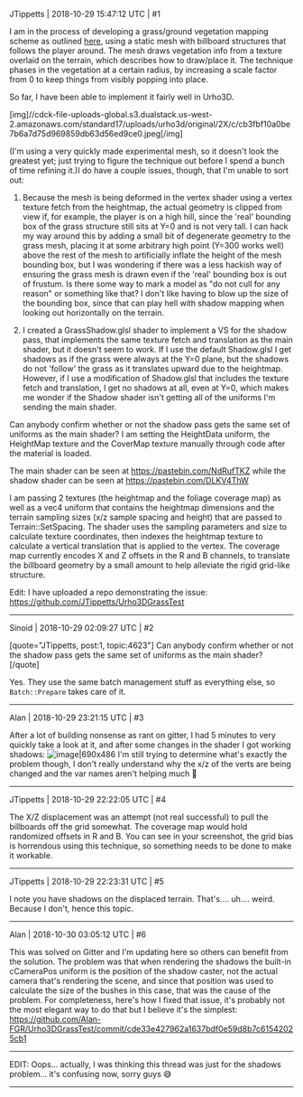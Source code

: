 JTippetts | 2018-10-29 15:47:12 UTC | #1

I am in the process of developing a grass/ground vegetation mapping scheme as outlined [here](https://www.shamusyoung.com/twentysidedtale/?p=23354), using a static mesh with billboard structures that follows the player around. The mesh draws vegetation info from a texture overlaid on the terrain, which describes how to draw/place it. The technique phases in the vegetation at a certain radius, by increasing a scale factor from 0 to keep things from visibly popping into place.

So far, I have been able to implement it fairly well in Urho3D. 

[img]//cdck-file-uploads-global.s3.dualstack.us-west-2.amazonaws.com/standard17/uploads/urho3d/original/2X/c/cb3fbf10a0be7b6a7d75d969859db63d56ed9ce0.jpeg[/img]

(I'm using a very quickly made experimental mesh, so it doesn't look the greatest yet; just trying to figure the technique out before I spend a bunch of time refining it.)I do have a couple issues, though, that I'm unable to sort out:

1) Because the mesh is being deformed in the vertex shader using a vertex texture fetch from the heightmap, the actual geometry is clipped from view if, for example, the player is on a high hill, since the 'real' bounding box of the grass structure still sits at Y=0 and is not very tall. I can hack my way around this by adding a small bit of degenerate geometry to the grass mesh, placing it at some arbitrary high point (Y=300 works well) above the rest of the mesh to artificially inflate the height of the mesh bounding box, but I was wondering if there was a less hackish way of ensuring the grass mesh is drawn even if the 'real' bounding box is out of frustum. Is there some way to mark a model as "do not cull for any reason" or something like that? I don't like having to blow up the size of the bounding box, since that can play hell with shadow mapping when looking out horizontally on the terrain.

2) I created a GrassShadow.glsl shader to implement a VS for the shadow pass, that implements the same texture fetch and translation as the main shader, but it doesn't seem to work. If I use the default Shadow.glsl I get shadows as if the grass were always at the Y=0 plane, but the shadows do not 'follow' the grass as it translates upward due to the heightmap. However, if I use a modification of Shadow.glsl that includes the texture fetch and translation, I get no shadows at all, even at Y=0, which makes me wonder if the Shadow shader isn't getting all of the uniforms I'm sending the main shader.

Can anybody confirm whether or not the shadow pass gets the same set of uniforms as the main shader? I am setting the HeightData uniform, the HeightMap texture and the CoverMap texture manually through code after the material is loaded.

The main shader can be seen at https://pastebin.com/NdRufTKZ while the shadow shader can be seen at https://pastebin.com/DLKV4ThW

I am passing 2 textures (the heightmap and the foliage coverage map) as well as a vec4 uniform that contains the heightmap dimensions and the terrain sampling sizes (x/z sample spacing and height) that are passed to Terrain::SetSpacing. The shader uses the sampling parameters and size to calculate texture coordinates, then indexes the heightmap texture to calculate a vertical translation that is applied to the vertex. The coverage map currently encodes X and Z offsets in the R and B channels, to translate the billboard geometry by a small amount to help alleviate the rigid grid-like structure.

Edit: I have uploaded a repo demonstrating the issue: https://github.com/JTippetts/Urho3DGrassTest

-------------------------

Sinoid | 2018-10-29 02:09:27 UTC | #2

[quote="JTippetts, post:1, topic:4623"]
Can anybody confirm whether or not the shadow pass gets the same set of uniforms as the main shader?
[/quote]

Yes. They use the same batch management stuff as everything else, so `Batch::Prepare` takes care of it.

-------------------------

Alan | 2018-10-29 23:21:15 UTC | #3

After a lot of building nonsense as rant on gitter, I had 5 minutes to very quickly take a look at it, and after some changes in the shader I got working shadows:
![image|690x486](upload://qTCUIeCRpj2crSSZ358x2sYcOEF.jpeg) 
I'm still trying to determine what's exactly the problem though, I don't really understand why the x/z of the verts are being changed and the var names aren't helping much :trolleybus:

-------------------------

JTippetts | 2018-10-29 22:22:05 UTC | #4

The X/Z displacement was an attempt (not real successful) to pull the billboards off the grid somewhat. The coverage map would hold randomized offsets in R and B. You can see in your screenshot, the grid bias is horrendous using this technique, so something needs to be done to make it workable.

-------------------------

JTippetts | 2018-10-29 22:23:31 UTC | #5

I note you have shadows on the displaced terrain. That's.... uh.... weird. Because I don't, hence this topic.

-------------------------

Alan | 2018-10-30 03:05:12 UTC | #6

This was solved on Gitter and I'm updating here so others can benefit from the solution.
The problem was that when rendering the shadows the built-in cCameraPos uniform is the position of the shadow caster, not the actual camera that's rendering the scene, and since that position was used to calculate the size of the bushes in this case, that was the cause of the problem.
For completeness, here's how I fixed that issue, it's probably not the most elegant way to do that but I believe it's the simplest:
https://github.com/Alan-FGR/Urho3DGrassTest/commit/cde33e427962a1637bdf0e59d8b7c61542025cb1

----
EDIT: Oops... actually, I was thinking this thread was just for the shadows problem... it's confusing now, sorry guys :sweat_smile:

-------------------------

